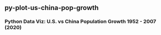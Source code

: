 ## py-plot-us-china-pop-growth

### Python Data Viz: U.S. vs China Population Growth 1952 - 2007 (2020)
